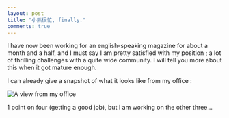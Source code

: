 ```yaml
---
layout: post
title: "小熊很忙, finally."
comments: true
---
```

I have now been working for an english-speaking magazine for about a month and a half, and I must say I am pretty satisfied with my position ; a lot of thrilling challenges with a quite wide community. I will tell you more about this when it got mature enough.

I can already give a snapshot of what it looks like from my office :

![A view from my office](/files/office.jpg)

1 point on four (getting a good job), but I am working on the other three...
